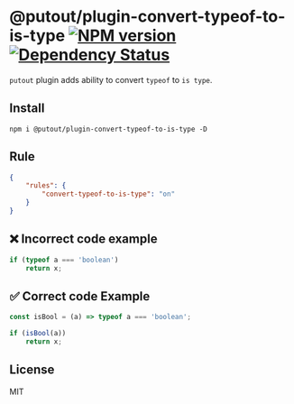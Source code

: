 # @putout/plugin-convert-typeof-to-is-type [![NPM version][NPMIMGURL]][NPMURL] [![Dependency Status][DependencyStatusIMGURL]][DependencyStatusURL]

[NPMIMGURL]: https://img.shields.io/npm/v/@putout/plugin-convert-typeof-to-is-type.svg?style=flat&longCache=true
[NPMURL]: https://npmjs.org/package/@putout/plugin-convert-typeof-to-is-type "npm"
[DependencyStatusURL]: https://david-dm.org/coderaiser/putout?path=packages/plugin-convert-typeof-to-is-type
[DependencyStatusIMGURL]: https://david-dm.org/coderaiser/putout.svg?path=packages/plugin-convert-typeof-to-is-type

`putout` plugin adds ability to convert `typeof` to `is type`.

## Install

```
npm i @putout/plugin-convert-typeof-to-is-type -D
```

## Rule

```json
{
    "rules": {
        "convert-typeof-to-is-type": "on"
    }
}
```

## ❌ Incorrect code example

```js
if (typeof a === 'boolean')
    return x;
```

## ✅ Correct code Example

```js
const isBool = (a) => typeof a === 'boolean';

if (isBool(a))
    return x;
```

## License

MIT
